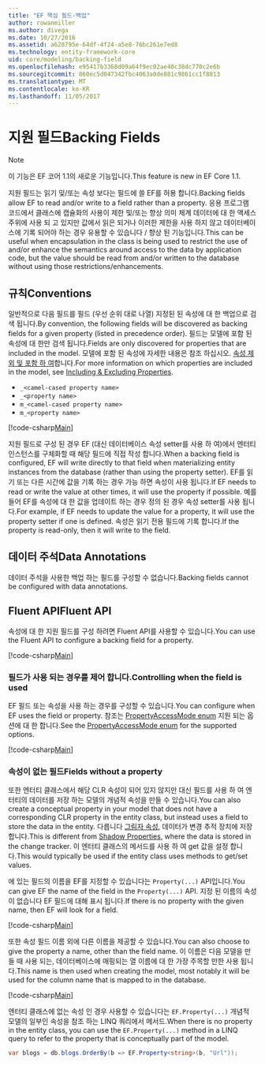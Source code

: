 ```yaml
---
title: "EF 핵심 필드-백업"
author: rowanmiller
ms.author: divega
ms.date: 10/27/2016
ms.assetid: a628795e-64df-4f24-a5e8-76bc261e7ed8
ms.technology: entity-framework-core
uid: core/modeling/backing-field
ms.openlocfilehash: e95417b3368d09a64f9ec02ae40c38dc770c2e6b
ms.sourcegitcommit: 860ec5d047342fbc4063a0de881c9861cc1f8813
ms.translationtype: MT
ms.contentlocale: ko-KR
ms.lasthandoff: 11/05/2017
---
```

# <a name="backing-fields"></a><span data-ttu-id="199a1-102">지원 필드</span><span class="sxs-lookup"><span data-stu-id="199a1-102">Backing Fields</span></span>

> [!NOTE]  
> <span data-ttu-id="199a1-103">이 기능은 EF 코어 1.1의 새로운 기능입니다.</span><span class="sxs-lookup"><span data-stu-id="199a1-103">This feature is new in EF Core 1.1.</span></span>

<span data-ttu-id="199a1-104">지원 필드는 읽기 및/또는 속성 보다는 필드에 쓸 EF를 허용 합니다.</span><span class="sxs-lookup"><span data-stu-id="199a1-104">Backing fields allow EF to read and/or write to a field rather than a property.</span></span> <span data-ttu-id="199a1-105">응용 프로그램 코드에서 클래스에 캡슐화의 사용이 제한 및/또는 향상 의미 체계 데이터에 대 한 액세스 주위에 사용 되 고 있지만 값에서 읽은 되거나 이러한 제한을 사용 하지 않고 데이터베이스에 기록 되어야 하는 경우 유용할 수 있습니다 / 향상 된 기능입니다.</span><span class="sxs-lookup"><span data-stu-id="199a1-105">This can be useful when encapsulation in the class is being used to restrict the use of and/or enhance the semantics around access to the data by application code, but the value should be read from and/or written to the database without using those restrictions/enhancements.</span></span>

## <a name="conventions"></a><span data-ttu-id="199a1-106">규칙</span><span class="sxs-lookup"><span data-stu-id="199a1-106">Conventions</span></span>

<span data-ttu-id="199a1-107">일반적으로 다음 필드를 필드 (우선 순위 대로 나열) 지정된 된 속성에 대 한 백업으로 검색 됩니다.</span><span class="sxs-lookup"><span data-stu-id="199a1-107">By convention, the following fields will be discovered as backing fields for a given property (listed in precedence order).</span></span> <span data-ttu-id="199a1-108">필드는 모델에 포함 된 속성에 대 한만 검색 됩니다.</span><span class="sxs-lookup"><span data-stu-id="199a1-108">Fields are only discovered for properties that are included in the model.</span></span> <span data-ttu-id="199a1-109">모델에 포함 된 속성에 자세한 내용은 참조 하십시오. [속성 제외 및 포함 하 여](included-properties.md)합니다.</span><span class="sxs-lookup"><span data-stu-id="199a1-109">For more information on which properties are included in the model, see [Including & Excluding Properties](included-properties.md).</span></span>

* `_<camel-cased property name>`
* `_<property name>`
* `m_<camel-cased property name>`
* `m_<property name>`

[!code-csharp[Main](../../../samples/core/Modeling/Conventions/Samples/BackingField.cs#Sample)]

<span data-ttu-id="199a1-110">지원 필드로 구성 된 경우 EF (대신 데이터베이스 속성 setter를 사용 하 여)에서 엔터티 인스턴스를 구체화할 때 해당 필드에 직접 작성 합니다.</span><span class="sxs-lookup"><span data-stu-id="199a1-110">When a backing field is configured, EF will write directly to that field when materializing entity instances from the database (rather than using the property setter).</span></span> <span data-ttu-id="199a1-111">EF를 읽기 또는 다른 시간에 값을 기록 하는 경우 가능 하면 속성이 사용 됩니다.</span><span class="sxs-lookup"><span data-stu-id="199a1-111">If EF needs to read or write the value at other times, it will use the property if possible.</span></span> <span data-ttu-id="199a1-112">예를 들어 EF를 속성에 대 한 값을 업데이트 하는 경우 정의 된 경우 속성 setter를 사용 됩니다.</span><span class="sxs-lookup"><span data-stu-id="199a1-112">For example, if EF needs to update the value for a property, it will use the property setter if one is defined.</span></span> <span data-ttu-id="199a1-113">속성은 읽기 전용 필드에 기록 합니다.</span><span class="sxs-lookup"><span data-stu-id="199a1-113">If the property is read-only, then it will write to the field.</span></span>

## <a name="data-annotations"></a><span data-ttu-id="199a1-114">데이터 주석</span><span class="sxs-lookup"><span data-stu-id="199a1-114">Data Annotations</span></span>

<span data-ttu-id="199a1-115">데이터 주석을 사용한 백업 하는 필드를 구성할 수 없습니다.</span><span class="sxs-lookup"><span data-stu-id="199a1-115">Backing fields cannot be configured with data annotations.</span></span>

## <a name="fluent-api"></a><span data-ttu-id="199a1-116">Fluent API</span><span class="sxs-lookup"><span data-stu-id="199a1-116">Fluent API</span></span>

<span data-ttu-id="199a1-117">속성에 대 한 지원 필드를 구성 하려면 Fluent API를 사용할 수 있습니다.</span><span class="sxs-lookup"><span data-stu-id="199a1-117">You can use the Fluent API to configure a backing field for a property.</span></span>

[!code-csharp[Main](../../../samples/core/Modeling/FluentAPI/Samples/BackingField.cs#Sample)]

### <a name="controlling-when-the-field-is-used"></a><span data-ttu-id="199a1-118">필드가 사용 되는 경우를 제어 합니다.</span><span class="sxs-lookup"><span data-stu-id="199a1-118">Controlling when the field is used</span></span>

<span data-ttu-id="199a1-119">EF 필드 또는 속성을 사용 하는 경우를 구성할 수 있습니다.</span><span class="sxs-lookup"><span data-stu-id="199a1-119">You can configure when EF uses the field or property.</span></span> <span data-ttu-id="199a1-120">참조는 [PropertyAccessMode enum](https://docs.microsoft.com/dotnet/api/microsoft.entityframeworkcore.propertyaccessmode) 지원 되는 옵션에 대 한 합니다.</span><span class="sxs-lookup"><span data-stu-id="199a1-120">See the [PropertyAccessMode enum](https://docs.microsoft.com/dotnet/api/microsoft.entityframeworkcore.propertyaccessmode) for the supported options.</span></span>

[!code-csharp[Main](../../../samples/core/Modeling/FluentAPI/Samples/BackingFieldAccessMode.cs#Sample)]

### <a name="fields-without-a-property"></a><span data-ttu-id="199a1-121">속성이 없는 필드</span><span class="sxs-lookup"><span data-stu-id="199a1-121">Fields without a property</span></span>

<span data-ttu-id="199a1-122">또한 엔터티 클래스에서 해당 CLR 속성이 되어 있지 않지만 대신 필드를 사용 하 여 엔터티의 데이터를 저장 하는 모델의 개념적 속성을 만들 수 있습니다.</span><span class="sxs-lookup"><span data-stu-id="199a1-122">You can also create a conceptual property in your model that does not have a corresponding CLR property in the entity class, but instead uses a field to store the data in the entity.</span></span> <span data-ttu-id="199a1-123">다릅니다 [그림자 속성](shadow-properties.md), 데이터가 변경 추적 장치에 저장 합니다.</span><span class="sxs-lookup"><span data-stu-id="199a1-123">This is different from [Shadow Properties](shadow-properties.md), where the data is stored in the change tracker.</span></span> <span data-ttu-id="199a1-124">이 엔터티 클래스의 메서드를 사용 하 여 get 값을 설정 합니다.</span><span class="sxs-lookup"><span data-stu-id="199a1-124">This would typically be used if the entity class uses methods to get/set values.</span></span>

<span data-ttu-id="199a1-125">에 있는 필드의 이름을 EF를 지정할 수 있습니다는 `Property(...)` API입니다.</span><span class="sxs-lookup"><span data-stu-id="199a1-125">You can give EF the name of the field in the `Property(...)` API.</span></span> <span data-ttu-id="199a1-126">지정 된 이름의 속성이 없습니다 EF 필드에 대해 표시 됩니다.</span><span class="sxs-lookup"><span data-stu-id="199a1-126">If there is no property with the given name, then EF will look for a field.</span></span>

[!code-csharp[Main](../../../samples/core/Modeling/FluentAPI/Samples/BackingFieldNoProperty.cs#Sample)]

<span data-ttu-id="199a1-127">또한 속성 필드 이름 외에 다른 이름을 제공할 수 있습니다.</span><span class="sxs-lookup"><span data-stu-id="199a1-127">You can also choose to give the property a name, other than the field name.</span></span> <span data-ttu-id="199a1-128">이 이름은 다음 모델을 만들 때 사용 되는, 데이터베이스에 매핑되는 열 이름에 대 한 가장 주목할 만한 사용 됩니다.</span><span class="sxs-lookup"><span data-stu-id="199a1-128">This name is then used when creating the model, most notably it will be used for the column name that is mapped to in the database.</span></span>

[!code-csharp[Main](../../../samples/core/Modeling/FluentAPI/Samples/BackingFieldConceptualProperty.cs#Sample)]

<span data-ttu-id="199a1-129">엔터티 클래스에 없는 속성 인 경우 사용할 수 있습니다는 `EF.Property(...)` 개념적 모델의 일부인 속성을 참조 하는 LINQ 쿼리에서 메서드.</span><span class="sxs-lookup"><span data-stu-id="199a1-129">When there is no property in the entity class, you can use the `EF.Property(...)` method in a LINQ query to refer to the property that is conceptually part of the model.</span></span>

``` csharp
var blogs = db.blogs.OrderBy(b => EF.Property<string>(b, "Url"));
```
